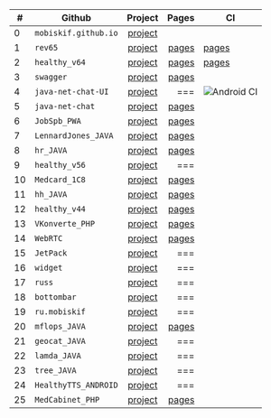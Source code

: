 |#|Github|Project|Pages|CI|
|---| ------------- |:-------------:| -----:|-----|
|0|`mobiskif.github.io`|[project](https://github.com/mobiskif/mobiskif.github.io)| |
|1|`rev65`|[project](https://github.com/mobiskif/rev65)|[pages](https://mobiskif.github.io/rev65/)|[pages](https://mobiskif.github.io/)|![Android CI](https://github.com/mobiskif/rev65/workflows/Android%20CI/badge.svg)|
|2|`healthy_v64`|[project](https://github.com/mobiskif/healthy_v64)|[pages](https://mobiskif.github.io/healthy_v64/)|[pages](https://mobiskif.github.io/)|![Android CI](https://github.com/mobiskif/healthy_v64/workflows/Android%20CI/badge.svg)|
|3|`swagger`|[project](https://github.com/mobiskif/swagger)|[pages](https://mobiskif.github.io/swagger/)| |
|4|`java-net-chat-UI`|[project](https://github.com/mobiskif/java-net-chat-UI)|===|![Android CI](https://github.com/mobiskif/java-net-chat-UI/workflows/Android%20CI/badge.svg)|
|5|`java-net-chat`|[project](https://github.com/mobiskif/java-net-chat)|[pages](https://mobiskif.github.io/java-net-chat/)| |
|6|`JobSpb_PWA`|[project](https://github.com/mobiskif/JobSpb_PWA)|[pages](https://mobiskif.github.io/JobSpb_PWA/)| |
|7|`LennardJones_JAVA`|[project](https://github.com/mobiskif/LennardJones_JAVA)|[pages](https://mobiskif.github.io/LennardJones_JAVA/)| |
|8|`hr_JAVA`|[project](https://github.com/mobiskif/hr_JAVA)|[pages](https://mobiskif.github.io/hr_JAVA/)| |
|9|`healthy_v56`|[project](https://github.com/mobiskif/healthy_v56)|===| |
|10|`Medcard_1C8`|[project](https://github.com/mobiskif/Medcard_1C8)|[pages](https://mobiskif.github.io/Medcard_1C8/)| |
|11|`hh_JAVA`|[project](https://github.com/mobiskif/hh_JAVA)|[pages](https://mobiskif.github.io/hh_JAVA/)| |
|12|`healthy_v44`|[project](https://github.com/mobiskif/healthy_v44)|[pages](https://mobiskif.github.io/healthy_v44/)| |
|13|`VKonverte_PHP`|[project](https://github.com/mobiskif/VKonverte_PHP)|[pages](https://mobiskif.github.io/VKonverte_PHP/)| |
|14|`WebRTC`|[project](https://github.com/mobiskif/WebRTC)|[pages](https://mobiskif.github.io/WebRTC/)| |
|15|`JetPack`|[project](https://github.com/mobiskif/JetPack)|===| |
|16|`widget`|[project](https://github.com/mobiskif/widget)|===| |
|17|`russ`|[project](https://github.com/mobiskif/russ)|===| |
|18|`bottombar`|[project](https://github.com/mobiskif/bottombar)|===| |
|19|`ru.mobiskif`|[project](https://github.com/mobiskif/ru.mobiskif)|===| |
|20|`mflops_JAVA`|[project](https://github.com/mobiskif/mflops_JAVA)|[pages](https://mobiskif.github.io/mflops_JAVA/)| |
|21|`geocat_JAVA`|[project](https://github.com/mobiskif/geocat_JAVA)|===| |
|22|`lamda_JAVA`|[project](https://github.com/mobiskif/lamda_JAVA)|===| |
|23|`tree_JAVA`|[project](https://github.com/mobiskif/tree_JAVA)|===| |
|24|`HealthyTTS_ANDROID`|[project](https://github.com/mobiskif/HealthyTTS_ANDROID)|===| |
|25|`MedCabinet_PHP`|[project](https://github.com/mobiskif/MedCabinet_PHP)|[pages](https://mobiskif.github.io/MedCabinet_PHP/)| |


<!--
# Проекты

### Работа в СПб (PWA)
<img src="https://github.com/mobiskif/JobSpb_PWA/raw/master/2.png" width="50%" />

[Репозиторий на Git Hub](https://github.com/mobiskif/JobSpb_PWA)

[Приложение на Github Pages](https://mobiskif.github.io/JobSpb_PWA)
<br/>
<br/>

### Запись к врачу по ОМС в Санкт-Петербурге (Android)
<img src="https://github.com/mobiskif/Healthy_ANDROID/raw/master/1.png" width="50%" />

[Страница приложения](https://mobiskif.github.io/healthy_v64)

[Репозиторий](https://github.com/mobiskif/healthy_v44)

[Приложение на Google Play](https://play.google.com/store/search?q=mobiskif)

[apk](https://github.com/mobiskif/rev65/raw/master/app/release/app-release.apk)
-->

<!--
```markdown
Syntax highlighted code block

# Header 1
## Header 2
### Header 3

- Bulleted
- List

1. Numbered
2. List

**Bold** and _Italic_ and `Code` text

[Link](url) and ![Image](src)
```
-->

<!--
<br/>

[editor](https://github.com/mobiskif/mobiskif.github.io/edit/master/README.md)
-->
